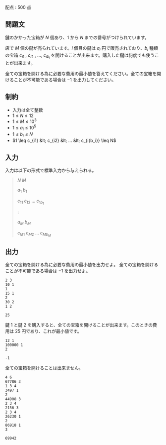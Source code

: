 配点 : $500$ 点

## 問題文

鍵のかかった宝箱が $N$ 個あり、$1$ から $N$ までの番号がつけられています。

店で $M$ 個の鍵が売られています。$i$ 個目の鍵は $a_i$ 円で販売されており、$b_i$ 種類の宝箱 $c_{i1}$ ,  $c_{i2}$ , ..., $c_{i{b_i}}$ を開けることが出来ます。購入した鍵は何度でも使うことが出来ます。

全ての宝箱を開ける為に必要な費用の最小値を答えてください。全ての宝箱を開けることが不可能である場合は $-1$ を出力してください。

## 制約

- 入力は全て整数
- $1 \leq N \leq 12$
- $1 \leq M \leq 10^3$
- $1 \leq a_i \leq 10^5$
- $1 \leq b_i \leq N$
- $1 \leq c_{i1} &lt; c_{i2} &lt; ... &lt; c_{i{b_i}} \leq N$

## 入力

入力は以下の形式で標準入力から与えられる。

> $N$ $M$
> 
> $a_1$ $b_1$
> 
> $c_{11}$ $c_{12}$ $...$ $c_{1{b_1}}$
> 
> $:$
> 
> $a_M$ $b_M$
> 
> $c_{M1}$ $c_{M2}$ $...$ $c_{M{b_M}}$

## 出力

全ての宝箱を開ける為に必要な費用の最小値を出力せよ。
全ての宝箱を開けることが不可能である場合は $-1$ を出力せよ。

```input1
2 3
10 1
1
15 1
2
30 2
1 2
```

```output1
25
```

鍵 $1$ と鍵 $2$ を購入すると、全ての宝箱を開けることが出来ます。このときの費用は $25$ 円であり、これが最小値です。

```input2
12 1
100000 1
2
```

```output2
-1
```

全ての宝箱を開けることは出来ません。

```input3
4 6
67786 3
1 3 4
3497 1
2
44908 3
2 3 4
2156 3
2 3 4
26230 1
2
86918 1
3
```

```output3
69942
```